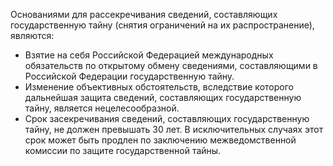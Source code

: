 Основаниями для рассекречивания сведений, составляющих государственную тайну (снятия ограничений на их распространение), являются:

- Взятие на себя Российской Федерацией международных обязательств по открытому обмену сведениями, составляющими в Российской Федерации государственную тайну.
- Изменение объективных обстоятельств, вследствие которого дальнейшая защита сведений, составляющих государственную тайну, является нецелесообразной.
- Срок засекречивания сведений, составляющих государственную тайну, не должен превышать 30 лет. В исключительных случаях этот срок может быть продлен по заключению межведомственной комиссии по защите государственной тайны.
